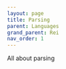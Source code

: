 ```yaml
---
layout: page
title: Parsing
parent: Languages
grand_parent: Rei
nav_order: 1
---
```


All about parsing
